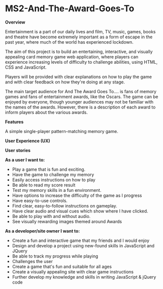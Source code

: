 # MS2-And-The-Award-Goes-To

**Overview**

Entertainment is a part of our daily lives and film, TV, music, games, books and theatre have become extremely important as a form of escape in the past year, where much of the world has experienced lockdown.

The aim of this project is to build an entertaining, interactive, and visually appealing card memory game web application, where players can experience increasing levels of difficulty to challenge abilities, using HTML, CSS and JavaScript.

Players will be provided with clear explanations on how to play the game and with clear feedback on how they&#39;re doing at any stage.

The main target audience for And The Award Goes To…. is fans of memory games and fans of entertainment awards, like the Oscars. The game can be enjoyed by everyone, though younger audiences may not be familiar with the names of the awards. However, there is a description of each award to inform players about the various awards.

**Features**

A simple single-player pattern-matching memory game.

**User Experience (UX)**

**User stories**

**As a user I want to:**

- Play a game that is fun and exciting.
- Have the game to challenge my memory
- Easily access instructions on how to play
- Be able to read my score result
- Test my memory skills in a fun environment.
- Have options to increase the difficulty of the game as I progress
- Have easy-to-use controls.
- Find clear, easy-to-follow instructions on gameplay.
- Have clear audio and visual cues which show where I have clicked.
- Be able to play with and without audio.
- See visually rewarding images themed around Awards

**As a developer/site owner I want to:**

- Create a fun and interactive game that my friends and I would enjoy
- Design and develop a project using new-found skills in JavaScript and JQuery
- Be able to track my progress while playing
- Challenges the user
- Create a game that&#39;s fun and suitable for all ages
- Create a visually appealing site with clear game instructions
- Further develop my knowledge and skills in writing JavaScript &amp; jQuery code

